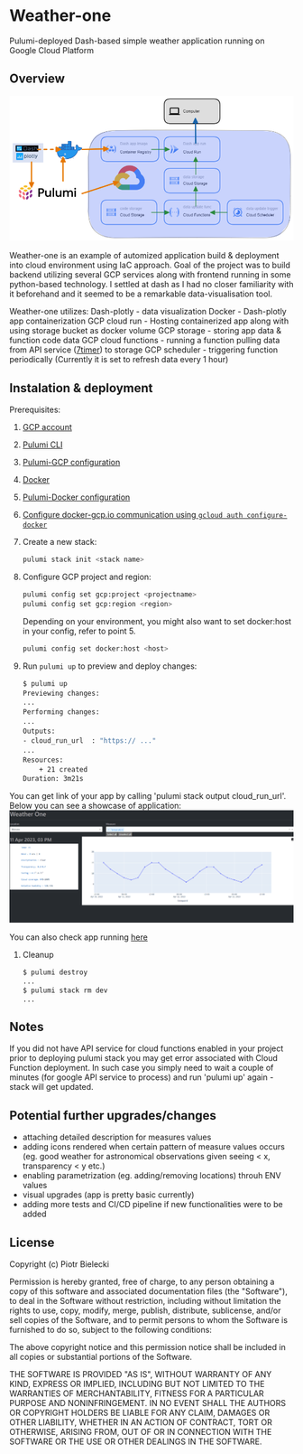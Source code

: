 # Weather-one

Pulumi-deployed Dash-based simple weather application running on Google Cloud Platform

## Overview
![Weather-one diagram](https://github.com/bielpiot/weather-one/blob/master/diagram.png)

Weather-one is an example of automized application build & deployment into cloud environment using IaC approach. Goal of the project was to build backend utilizing several GCP services along with frontend running in some python-based technology. I settled at dash as I had no closer familiarity with it beforehand and it seemed to be a remarkable data-visualisation tool.

Weather-one utilizes:
Dash-plotly - data visualization
Docker - Dash-plotly app containerization
GCP cloud run - Hosting containerized app along with using storage bucket as docker volume
GCP storage - storing app data & function code data
GCP cloud functions - running a function pulling data from API service ([7timer](http://www.7timer.info/doc.php)) to storage
GCP scheduler - triggering function periodically (Currently it is set to refresh data every 1 hour)


## Instalation & deployment
Prerequisites:
1. [GCP account](https://console.cloud.google.com/getting-started)
2. [Pulumi CLI](https://www.pulumi.com/docs/get-started/install/)
3. [Pulumi-GCP configuration](https://www.pulumi.com/docs/intro/cloud-providers/gcp/setup/)
4. [Docker](https://docs.docker.com/install/)
5. [Pulumi-Docker configuration](https://www.pulumi.com/registry/packages/docker/installation-configuration/)
6. [Configure docker-gcp.io communication using `gcloud auth configure-docker`](https://cloud.google.com/sdk/gcloud/reference/auth/configure-docker)

1. Create a new stack:

    ```bash
    pulumi stack init <stack name>
    ```

1. Configure GCP project and region:

    ```bash
    pulumi config set gcp:project <projectname>
    pulumi config set gcp:region <region>
    ```

    Depending on your environment, you might also want to set docker:host in your config, refer to point 5.

    ```bash
    pulumi config set docker:host <host>
    ```

1. Run `pulumi up` to preview and deploy changes:

    ```bash
    $ pulumi up
    Previewing changes:
    ...
    Performing changes:
    ...
    Outputs:
    - cloud_run_url  : "https:// ..."
    ...
    Resources:
        + 21 created
    Duration: 3m21s
    ```

You can get link of your app by calling 'pulumi stack output cloud_run_url'. Below you can see a showcase of application:
![](https://github.com/bielpiot/weather-one/blob/master/weather-one.gif)

You can also check app running [here](https://weather-one-dash-e577963-nsh4gb4fvq-lm.a.run.app)

1. Cleanup

    ```
    $ pulumi destroy
    ...
    $ pulumi stack rm dev
    ...
    ```

## Notes

If you did not have API service for cloud functions enabled in your project prior to deploying pulumi stack you may get error associated with Cloud Function deployment. In such case you simply need to wait a couple of minutes (for google API service to process) and run 'pulumi up' again - stack will get updated.

## Potential further upgrades/changes

- attaching detailed description for measures values
- adding icons rendered when certain pattern of measure values occurs (eg. good weather for astronomical observations given seeing < x, transparency < y etc.)
- enabling parametrization (eg. adding/removing locations) throuh ENV values
- visual upgrades (app is pretty basic currently)
- adding more tests and CI/CD pipeline if new functionalities were to be added

## License

Copyright (c) Piotr Bielecki

Permission is hereby granted, free of charge, to any person obtaining
a copy of this software and associated documentation files (the
"Software"), to deal in the Software without restriction, including
without limitation the rights to use, copy, modify, merge, publish,
distribute, sublicense, and/or sell copies of the Software, and to
permit persons to whom the Software is furnished to do so, subject to
the following conditions:

The above copyright notice and this permission notice shall be
included in all copies or substantial portions of the Software.

THE SOFTWARE IS PROVIDED "AS IS", WITHOUT WARRANTY OF ANY KIND,
EXPRESS OR IMPLIED, INCLUDING BUT NOT LIMITED TO THE WARRANTIES OF
MERCHANTABILITY, FITNESS FOR A PARTICULAR PURPOSE AND
NONINFRINGEMENT. IN NO EVENT SHALL THE AUTHORS OR COPYRIGHT HOLDERS BE
LIABLE FOR ANY CLAIM, DAMAGES OR OTHER LIABILITY, WHETHER IN AN ACTION
OF CONTRACT, TORT OR OTHERWISE, ARISING FROM, OUT OF OR IN CONNECTION
WITH THE SOFTWARE OR THE USE OR OTHER DEALINGS IN THE SOFTWARE.